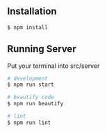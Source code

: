 ## Installation

```bash
$ npm install
```

## Running Server

Put your terminal into src/server

```bash
# development
$ npm run start

# beautify code
$ npm run beautify

# lint
$ npm run lint
```
